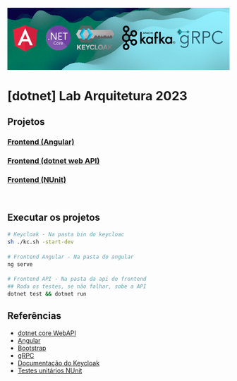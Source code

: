 ![alt text](./doc/label.png)
# [dotnet] Lab Arquitetura 2023

## Projetos
### [Frontend (Angular)](./frontend/)

### [Frontend (dotnet web API)](./frontend-api/)

### [Frontend (NUnit)](./tests/core-tests/)

<br />

## Executar os projetos
```bash
# Keycloak - Na pasta bin do keycloac
sh ./kc.sh -start-dev

# Frontend Angular - Na pasta do angular
ng serve

# Frontend API - Na pasta da api do frontend
## Roda os testes, se não falhar, sobe a API
dotnet test && dotnet run
```

## Referências
- [dotnet core WebAPI](https://learn.microsoft.com/en-us/aspnet/core/web-api/?WT.mc_id=dotnet-35129-website&view=aspnetcore-7.0)
- [Angular](https://angular.io/)
- [Bootstrap](https://getbootstrap.com/docs/5.3/getting-started/introduction/)
- [gRPC](https://grpc.io/)
- [Documentação do Keycloak](https://www.keycloak.org/docs)
- [Testes unitários NUnit](https://www.devmedia.com.br/teste-unitario-com-nunit/41236)